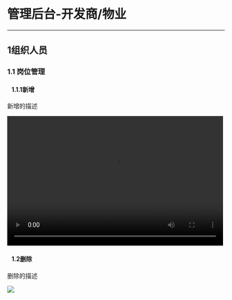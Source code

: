 # 管理后台-开发商/物业
---
## 1组织人员
### 1.1 岗位管理
#### &nbsp;&nbsp;&nbsp;1.1.1新增
新增的描述
<html> 
  <video src="PostManage-Add.mp4" controls width="500" height="300"></video>
</html>

#### &nbsp;&nbsp;&nbsp;1.2删除

删除的描述
<html>
  <img src='PostManage-Delete.gif'>
</html>

